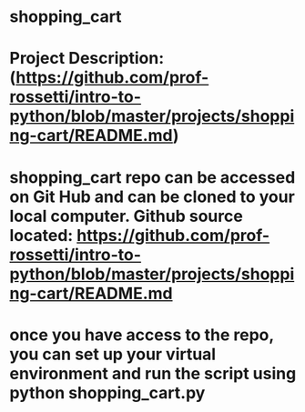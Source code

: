 # shopping_cart

# Project Description: (https://github.com/prof-rossetti/intro-to-python/blob/master/projects/shopping-cart/README.md)

# shopping_cart repo can be accessed on Git Hub and can be cloned to your local computer. Github source located: https://github.com/prof-rossetti/intro-to-python/blob/master/projects/shopping-cart/README.md

# once you have access to the repo, you can set up your virtual environment and run the script using python shopping_cart.py

